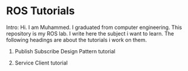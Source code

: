 # ROS Tutorials
Intro:
Hi. I am Muhammed. I graduated from computer engineering. This repository is my ROS lab. I write here the subject i want to learn. The following headings are about the tutorials i work on them. 

1. Publish Subscribe Design Pattern tutorial
    

2. Service Client tutorial


